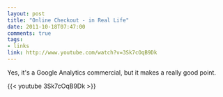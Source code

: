 ```yaml
---
layout: post
title: "Online Checkout - in Real Life"
date: 2011-10-18T07:47:00
comments: true
tags:
- links
link: http://www.youtube.com/watch?v=3Sk7cOqB9Dk
---
```

Yes, it's a Google Analytics commercial, but it makes a really good
point.

{{< youtube 3Sk7cOqB9Dk >}} 
